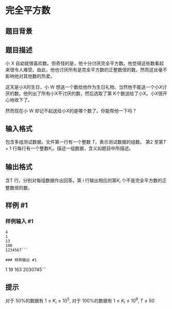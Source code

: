 # 完全平方数

## 题目背景



## 题目描述

小 X 自幼就很喜欢数。但奇怪的是，他十分讨厌完全平方数。他觉得这些数看起来很令人难受。由此，他也讨厌所有是完全平方数的正整数倍的数。然而这丝毫不影响他对其他数的热爱。

这天是小X的生日，小 W 想送一个数给他作为生日礼物。当然他不能送一个小X讨厌的数。他列出了所有小X不讨厌的数，然后选取了第 K个数送给了小X。小X很开心地收下了。

然而现在小 W 却记不起送给小X的是哪个数了。你能帮他一下吗？

## 输入格式

包含多组测试数据。文件第一行有一个整数 $T$，表示测试数据的组数。
第$2$ 至第$T+1$ 行每行有一个整数$K_i$，描述一组数据，含义如题目中所描述。

## 输出格式

含T 行，分别对每组数据作出回答。第 $i$ 行输出相应的第$K_i$ 个不是完全平方数的正整数倍的数。

## 样例 #1

### 样例输入 #1
```
4 
1 
13 
100 
1234567```

### 样例输出 #1

```
1 
19 
163 
2030745```

## 提示

对于 50%的数据有 $1 ≤ K_i ≤ 10^5$,
对于 100%的数据有 $1 ≤ K_i ≤ 10^9, T ≤ 50$
